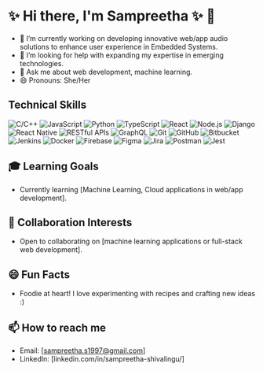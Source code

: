 
# **✨ Hi there, I'm Sampreetha ✨** 👋


- 🔭 I’m currently working on developing innovative web/app audio solutions to enhance user experience in Embedded Systems.
- 🤔 I’m looking for help with expanding my expertise in emerging technologies.
- 💬 Ask me about web development, machine learning.
- 😄 Pronouns: She/Her



## Technical Skills

![C/C++](https://img.shields.io/badge/C%2FC%2B%2B-00599C?style=flat-square&logo=c%2B%2B&logoColor=ffffff) 
![JavaScript](https://img.shields.io/badge/JavaScript-F7DF1E?style=flat-square&logo=javascript&logoColor=000000) 
![Python](https://img.shields.io/badge/Python-3776AB?style=flat-square&logo=python&logoColor=ffffff) 
![TypeScript](https://img.shields.io/badge/TypeScript-007ACC?style=flat-square&logo=typescript&logoColor=ffffff) 
![React](https://img.shields.io/badge/React-61DAFB?style=flat-square&logo=react&logoColor=000000) 
![Node.js](https://img.shields.io/badge/Node.js-8CC84B?style=flat-square&logo=node.js&logoColor=ffffff) 
![Django](https://img.shields.io/badge/Django-092E20?style=flat-square&logo=django&logoColor=ffffff) 
![React Native](https://img.shields.io/badge/React%20Native-61DAFB?style=flat-square&logo=react&logoColor=ffffff) 
![RESTful APIs](https://img.shields.io/badge/RESTful%20APIs-00A9E0?style=flat-square) 
![GraphQL](https://img.shields.io/badge/GraphQL-E10098?style=flat-square&logo=graphql&logoColor=ffffff) 
![Git](https://img.shields.io/badge/Git-F05032?style=flat-square&logo=git&logoColor=ffffff) 
![GitHub](https://img.shields.io/badge/GitHub-181717?style=flat-square&logo=github&logoColor=ffffff) 
![Bitbucket](https://img.shields.io/badge/Bitbucket-0052CC?style=flat-square&logo=bitbucket&logoColor=ffffff) 
![Jenkins](https://img.shields.io/badge/Jenkins-D24939?style=flat-square&logo=jenkins&logoColor=ffffff) 
![Docker](https://img.shields.io/badge/Docker-2496ED?style=flat-square&logo=docker&logoColor=ffffff) 
![Firebase](https://img.shields.io/badge/Firebase-FFCA28?style=flat-square&logo=firebase&logoColor=ffffff) 
![Figma](https://img.shields.io/badge/Figma-F24E1E?style=flat-square&logo=figma&logoColor=ffffff) 
![Jira](https://img.shields.io/badge/Jira-0052CC?style=flat-square&logo=jira&logoColor=ffffff) 
![Postman](https://img.shields.io/badge/Postman-FF6C37?style=flat-square&logo=postman&logoColor=ffffff) 
![Jest](https://img.shields.io/badge/Jest-C21325?style=flat-square&logo=jest&logoColor=ffffff) 

  
  
## 🎓 Learning Goals
- Currently learning [Machine Learning, Cloud applications in web/app development].

## 🤝 Collaboration Interests
- Open to collaborating on [machine learning applications or full-stack web development].

## 😄 Fun Facts
- Foodie at heart! I love experimenting with recipes and crafting new ideas :)

## 📫 How to reach me
- Email: [sampreetha.s1997@gmail.com]
- LinkedIn: [linkedin.com/in/sampreetha-shivalingu/]





